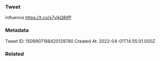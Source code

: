 ### Tweet
influence https://t.co/s7yjkQ8ifP

### Metadata
Tweet ID: 1509907188420128780
Created At: 2022-04-01T14:55:01.000Z

### Related

